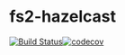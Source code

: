 # fs2-hazelcast
[![Build Status](https://travis-ci.org/yilinwei/fs2-hazelcast.svg?branch=master)](https://travis-ci.org/yilinwei/fs2-hazelcast)[![codecov](https://codecov.io/gh/yilinwei/fs2-hazelcast/branch/master/graph/badge.svg)](https://codecov.io/gh/yilinwei/fs2-hazelcast)
